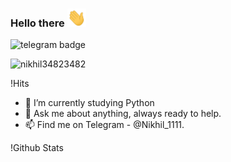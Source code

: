 ### Hello there <img src="https://raw.githubusercontent.com/ABSphreak/ABSphreak/master/gifs/Hi.gif" width="30px">
![telegram badge](https://t.me/nikhil_1111)

<p align="left"> <img src="https://komarev.com/ghpvc/?username=nikhil34823482&label=Views&color=blue&style=plastic" alt="nikhil34823482" /> </p>

!Hits

- 🔭 I’m currently studying Python 
- 💬 Ask me about anything, always ready to help.
- 📫 Find me on Telegram - @Nikhil_1111.

!Github Stats
